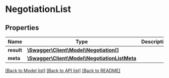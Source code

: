 # NegotiationList

## Properties
Name | Type | Description | Notes
------------ | ------------- | ------------- | -------------
**result** | [**\Swagger\Client\Model\Negotiation[]**](Negotiation.md) |  | [optional] 
**meta** | [**\Swagger\Client\Model\NegotiationListMeta**](NegotiationListMeta.md) |  | [optional] 

[[Back to Model list]](../../README.md#documentation-for-models) [[Back to API list]](../../README.md#documentation-for-api-endpoints) [[Back to README]](../../README.md)

